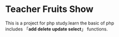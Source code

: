 # Teacher Fruits Show
This is a project for php study.learn the basic of php<br>
includes 「**add delete update select**」 functions.


